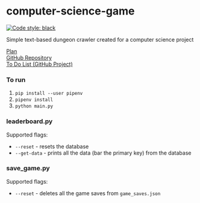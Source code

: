 # computer-science-game

[![Code style: black](https://img.shields.io/badge/code%20style-black-000000.svg)](https://github.com/psf/black)

Simple text-based dungeon crawler created for a computer science project

[Plan](https://github.com/matthew-occleshaw/computer-science-game/blob/master/game-plan.md)  
[GitHub Repository](https://github.com/matthew-occleshaw/computer-science-game "Github")  
[To Do List (GitHub Project)](https://github.com/matthew-occleshaw/computer-science-game/projects/1)

### To run

1. `pip install --user pipenv`
2. `pipenv install`
3. `python main.py`

### leaderboard.py

Supported flags:

- `--reset` - resets the database
- `--get-data` - prints all the data (bar the primary key) from the database

### save_game.py

Supported flags:

- `--reset` - deletes all the game saves from `game_saves.json`
